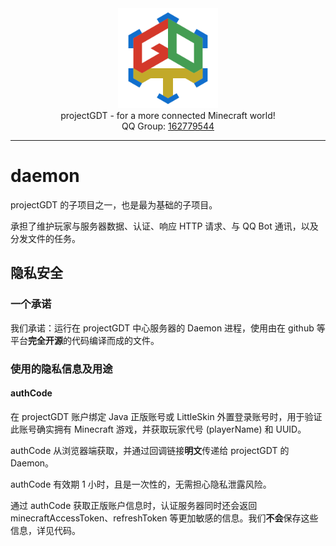 <!-- common contents -->

<div style="text-align: center">
    <img width="160" src="logo.svg" alt="logo"><br/>
    projectGDT - for a more connected Minecraft world!<br/>
    QQ Group:
    <a href="https://qm.qq.com/cgi-bin/qm/qr?k=jNFTovEpc0WDFtbSbUMrbQ0NyUgDpnCu&jump_from=webapi&authKey=6oBQQeoeB6gA7+AljJK7AV1IUEjkk/HpkvxrBNgAQtpxPtw230h4GQrp56nTw81I">
        162779544
    </a>
</div>

---

# daemon

projectGDT 的子项目之一，也是最为基础的子项目。

承担了维护玩家与服务器数据、认证、响应 HTTP 请求、与 QQ Bot 通讯，以及分发文件的任务。

## 隐私安全

### 一个承诺

我们承诺：运行在 projectGDT 中心服务器的 Daemon 进程，使用由在 github 等平台**完全开源**的代码编译而成的文件。

### 使用的隐私信息及用途

#### authCode

在 projectGDT 账户绑定 Java 正版账号或 LittleSkin 外置登录账号时，用于验证此账号确实拥有 Minecraft 游戏，并获取玩家代号 (playerName) 和 UUID。

authCode 从浏览器端获取，并通过回调链接**明文**传递给 projectGDT 的 Daemon。

authCode 有效期 1 小时，且是一次性的，无需担心隐私泄露风险。

通过 authCode 获取正版账户信息时，认证服务器同时还会返回 minecraftAccessToken、refreshToken 等更加敏感的信息。我们**不会**保存这些信息，详见代码。